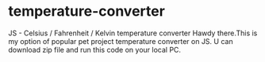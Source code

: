 # temperature-converter
JS - Celsius / Fahrenheit / Kelvin temperature converter
Hawdy there.This is my option of popular pet project temperature converter on JS.
U can download zip file and run this code on your local PC.
